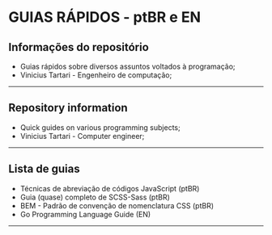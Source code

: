 # GUIAS RÁPIDOS - ptBR e EN

## Informações do repositório

- Guias rápidos sobre diversos assuntos voltados à programação;
- Vinicius Tartari - Engenheiro de computação;

---

## Repository information

- Quick guides on various programming subjects;
- Vinicius Tartari - Computer engineer;

---

## Lista de guias

- Técnicas de abreviação de códigos JavaScript (ptBR)
- Guia (quase) completo de SCSS-Sass (ptBR)
- BEM - Padrão de convenção de nomenclatura CSS (ptBR)
- Go Programming Language Guide (EN)

---
